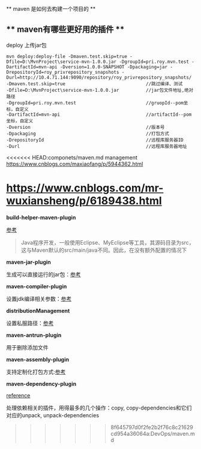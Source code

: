** maven 是如何去构建一个项目的 **

** maven有哪些更好用的插件 **
---
deploy 上传jar包
```
mvn deploy:deploy-file -Dmaven.test.skip=true -Dfile=D:\MvnProject\service-mvn-1.0.0.jar -DgroupId=pri.roy.mvn.test -DartifactId=mvn-api -Dversion=1.0.0-SNAPSHOT -Dpackaging=jar -DrepositoryId=roy_privrepository_snapshots -Durl=http://10.4.71.144:9090/repository/roy_privrepository_snapshots/
-Dmaven.test.skip=true                              //跳过编译、测试
-Dfile=D:\MvnProject\service-mvn-1.0.0.jar          //jar包文件地址,绝对路径
-DgroupId=pri.roy.mvn.test                          //gruopId--pom坐标，自定义
-DartifactId=mvn-api                                //artifactId--pom坐标，自定义
-Dversion                                           //版本号
-Dpackaging                                         //打包方式
-DrepositoryId                                      //远程库服务器ID
-Durl                                               //远程库服务器地址
```

<<<<<<< HEAD:componets/maven.md
management    <https://www.cnblogs.com/maxiaofang/p/5944362.html>

<https://www.cnblogs.com/mr-wuxiansheng/p/6189438.html>
=======
**build-helper-maven-plugin** 

[参考](https://blog.csdn.net/wangjunjun2008/article/details/17553503)

> Java程序开发，一般使用Eclipse、MyEclipse等工具，其源码目录为src，这与Maven默认的src/main/java不同。因此，在没有额外配置的情况下

**maven-jar-plugin**

生成可以直接运行的jar包：[参考](https://blog.csdn.net/xiao__gui/article/details/47341385)

**maven-compiler-plugin**

设置jdk编译相关参数：[参考](https://blog.csdn.net/liupeifeng3514/article/details/80236077)

**distributionManagement**

设置私服路径：[参考](https://blog.csdn.net/newbie_907486852/article/details/80928915)

**maven-antrun-plugin**

用于删除添加文件

**maven-assembly-plugin**

支持定制化打包方式:[参考](https://www.jianshu.com/p/14bcb17b99e0)

**maven-dependency-plugin**

[reference](https://liugang594.iteye.com/blog/2093082)

处理依赖相关的插件，用得最多的几个操作：copy, copy-dependencies和它们对应的unpack, unpack-dependencies

>>>>>>> 8f645797d0f2fe2b2f76c8c21629cd954a36064a:DevOps/maven.md
